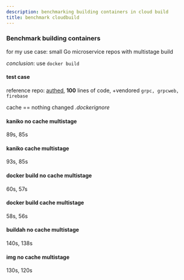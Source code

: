 ```yaml
---
description: benchmarking building containers in cloud build
title: benchmark cloudbuild
---
```

### Benchmark building containers

for my use case: small Go microservice repos with multistage build

_conclusion_: use `docker build`

#### test case

reference repo: [authed](https://github.com/seankhliao/authed),
**100** lines of code, +vendored `grpc, grpcweb, firebase`

cache == nothing changed _.dockerignore_

#### kaniko no cache multistage

89s, 85s

#### kaniko cache multistage

93s, 85s

#### docker build no cache multistage

60s, 57s

#### docker build cache multistage

58s, 56s

#### buildah no cache multistage

140s, 138s

#### img no cache multistage

130s, 120s